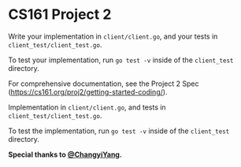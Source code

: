 # CS161 Project 2

Write your implementation in `client/client.go`, and your tests in `client_test/client_test.go`.

To test your implementation, run `go test -v` inside of the `client_test` directory.

For comprehensive documentation, see the Project 2 Spec (https://cs161.org/proj2/getting-started-coding/).

Implementation in `client/client.go`, and tests in `client_test/client_test.go`.

To test the implementation, run `go test -v` inside of the `client_test` directory.

**Special thanks to [@ChangyiYang](https://github.com/ChangyiYang).**
